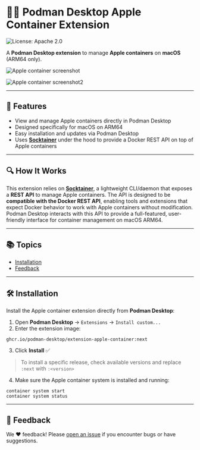 # 🦭🍏 Podman Desktop Apple Container Extension

![License: Apache 2.0](https://img.shields.io/badge/license-Apache%202.0-blue)

A **Podman Desktop extension** to manage **Apple containers** on **macOS** (ARM64 only).

![Apple container screenshot](https://github.com/user-attachments/assets/1895e15c-7518-4af7-9a3e-6542a29f027d)

![Apple container screenshot2](https://github.com/user-attachments/assets/83a8bbb7-626c-4af1-bd4e-c23d3042eb1a)

---

## 🚀 Features
- View and manage Apple containers directly in Podman Desktop
- Designed specifically for macOS on ARM64
- Easy installation and updates via Podman Desktop
- Uses **[Socktainer](https://github.com/socktainer/socktainer)** under the hood to provide a Docker REST API on top of Apple containers

---

## 🔍 How It Works
This extension relies on **[Socktainer](https://github.com/socktainer/socktainer)**, a lightweight CLI/daemon that exposes a **REST API** to manage Apple containers. The API is designed to be **compatible with the Docker REST API**, enabling tools and extensions that expect Docker behavior to work with Apple containers without modification. Podman Desktop interacts with this API to provide a full-featured, user-friendly interface for container management on macOS ARM64.

---

## 📚 Topics
- [Installation](#installation)
- [Feedback](#feedback)

---

## 🛠 Installation

Install the Apple container extension directly from **Podman Desktop**:

1. Open **Podman Desktop** → `Extensions` → `Install custom...`
2. Enter the extension image:

```
ghcr.io/podman-desktop/extension-apple-container:next
```

3. Click **Install** ✅

> To install a specific release, check available versions and replace `:next` with `:<version>`

4. Make sure the Apple container system is installed and running:

```
container system start
container system status
```

---

## 💬 Feedback

We ❤️ feedback! Please [open an issue](https://github.com/podman-desktop/extension-apple-container/issues) if you encounter bugs or have suggestions.
